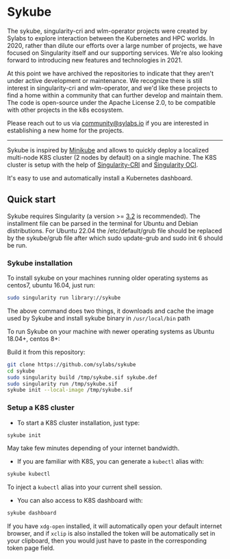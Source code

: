 # Sykube

The sykube, singularity-cri and wlm-operator projects were created by Sylabs to explore interaction between the Kubernetes and HPC worlds. In 2020, rather than dilute our efforts over a large number of projects, we have focused on Singularity itself and our supporting services. We're also looking forward to introducing new features and technologies in 2021.

At this point we have archived the repositories to indicate that they aren't under active development or maintenance. We recognize there is still interest in singularity-cri and wlm-operator, and we'd like these projects to find a home within a community that can further develop and maintain them. The code is open-source under the Apache License 2.0, to be compatible with other projects in the k8s ecosystem.

Please reach out to us via community@sylabs.io if you are interested in establishing a new home for the projects.

-----

Sykube is inspired by [Minikube](https://kubernetes.io/docs/setup/learning-environment/minikube/) and allows
to quickly deploy a localized multi-node K8S cluster (2 nodes by default) on a single machine. The K8S cluster
is setup with the help of [Singularity-CRI](https://github.com/sylabs/singularity-cri) and
[Singularity OCI](https://sylabs.io/guides/3.2/user-guide/oci_runtime.html).

It's easy to use and automatically install a Kubernetes dashboard.

## Quick start

Sykube requires Singularity (a version >= [3.2](https://github.com/sylabs/singularity/tree/v3.2.0) is recommended).
The installment file can be parsed in the terminal for Ubuntu and Debian distributions.
For Ubuntu 22.04 the /etc/default/grub file should be replaced by the sykube/grub file 
after which sudo update-grub and sudo init 6 should be run.

### Sykube installation
To install sykube on your machines running older operating systems as centos7, ubuntu 16.04, just run:

```bash
sudo singularity run library://sykube
```

The above command does two things, it downloads and cache the image used by Sykube and install sykube binary
in ``/usr/local/bin`` path

To run Sykube on your machine with newer operating systems as Ubuntu 18.04+, centos 8+: 

Build it from this repository:

```bash
git clone https://github.com/sylabs/sykube
cd sykube
sudo singularity build /tmp/sykube.sif sykube.def
sudo singularity run /tmp/sykube.sif
sykube init --local-image /tmp/sykube.sif
```


### Setup a K8S cluster

* To start a K8S cluster installation, just type:

```bash
sykube init
```

May take few minutes depending of your internet bandwidth.

* If you are familiar with K8S, you can generate a ``kubectl`` alias with:

```bash
sykube kubectl
```

To inject a ``kubectl`` alias into your current shell session.

* You can also access to K8S dashboard with:

```bash
sykube dashboard
```

If you have ``xdg-open`` installed, it will automatically open your default internet browser, and if ``xclip`` is
also installed the token will be automatically set in your clipboard, then you would just have to paste in the
corresponding token page field.
